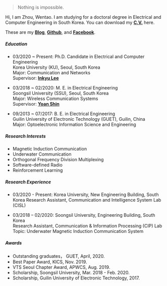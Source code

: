 

> Nothing is impossible.


Hi, I am Zhou, Wentao. I am studying for a doctoral degree in Electrical and Computer Engineering in South Korea. You can download my [**C.V.**](https://drive.google.com/file/d/1jKevQdPdokYKCYvHzJ1ggfBS7anwKGv5/view?usp=sharing) here. 

These are my [**Blog**](https://wentaozhou.cn), [**Github**](http://github.com/zhouwt612), and [**Facebook**](https://www.facebook.com/zhouwentao612).

##### Education
- 03/2020 ~ Present: Ph.D. Candidate in Electrical and Computer Engineering  
  Korea University (KU), Seoul, South Korea  
  Major: Communication and Networks  
  Supervisor: [**Inkyu Lee**](https://ieeexplore.ieee.org/author/37279664500)
  
- 03/2018 ~ 02/2020: M. E. in Electrical Engineering  
  Soongsil University (SSU), Seoul, South Korea  
  Major: Wireless Communication Systems  
  Supervisor: [**Yoan Shin**](https://ieeexplore.ieee.org/author/37279496500)  
  
- 09/2013 ~ 07/2017: B. E. in Electrical Engineering  
  Guilin University of Electronic Technology (GUET), Guilin, China  
  Major: Optoelectronic Information Science and Engineering  

##### Research Interests

- Magnetic Induction Communication
- Underwater Communication
- Orthogonal Frequency Division Multiplexing
- Software-defined Radio
- Reinforcement Learning

##### Research Experience

- 03/2020 - Present: Korea University, New Engineering Building, South Korea
  Research Assistant, Communication and Intelligence System Lab (CISL)

- 03/2018 – 02/2020: Soongsil University, Engineering Building, South Korea  
  Research Assistant, Communication & Information Processing (CIP) Lab  
  Topic: Underwater Magnetic Induction Communication System  

##### Awards
- Outstanding graduates， GUET, April, 2020.
- Best Paper Award, KICS, Nov. 2019.
- VTS Seoul Chapter Award, APWCS, Aug. 2019.
- Scholarship, Soongsil University, Mar. 2018 - Feb. 2020.
- Scholarship, Guilin University of Electronic Technology, 2017.

